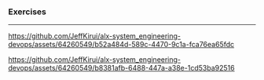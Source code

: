 ### Exercises
---
https://github.com/JeffKirui/alx-system_engineering-devops/assets/64260549/b52a484d-589c-4470-9c1a-fca76ea65fdc

https://github.com/JeffKirui/alx-system_engineering-devops/assets/64260549/b8381afb-6488-447a-a38e-1cd53ba92516
